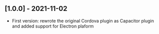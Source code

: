 ## [1.0.0] - 2021-11-02

- First version: rewrote the original Cordova plugin as Capacitor plugin and added support for Electron plaform

